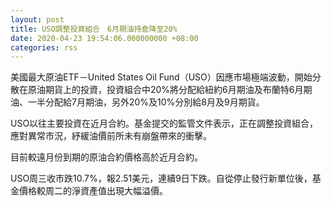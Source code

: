 ```yaml
---
layout: post
title: USO調整投資組合　6月期油持倉降至20%
date: 2020-04-23 19:54:06.000000000 +08:00
categories: rss
---
```


美國最大原油ETF－United States Oil Fund（USO）因應市場極端波動，開始分散在原油期貨上的投資，投資組合中20%將分配給紐約6月期油及布蘭特6月期油、一半分配給7月期油，另外20%及10%分別給8月及9月期貨。

USO以往主要投資在近月合約。基金提交的監管文件表示，正在調整投資組合，應對異常市況，紓緩油價前所未有崩盤帶來的衝擊。

目前較遠月份到期的原油合約價格高於近月合約。

USO周三收市跌10.7%，報2.51美元，連續9日下跌。自從停止發行新單位後，基金價格較周二的淨資產值出現大幅溢價。
